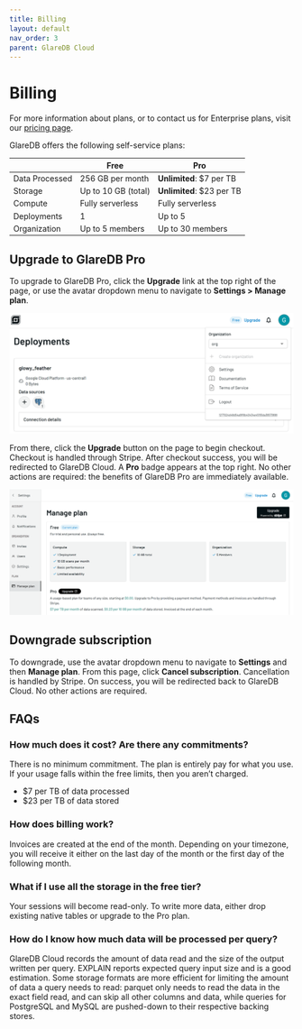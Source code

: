```yaml
---
title: Billing
layout: default
nav_order: 3
parent: GlareDB Cloud
---
```


# Billing

For more information about plans, or to contact us for Enterprise plans, visit
our [pricing page].

GlareDB offers the following self-service plans:

|                | Free                | Pro                       |
| -------------- | ------------------- | ------------------------- |
| Data Processed | 256 GB per month    | **Unlimited**: $7 per TB  |
| Storage        | Up to 10 GB (total) | **Unlimited**: $23 per TB |
| Compute        | Fully serverless    | Fully serverless          |
| Deployments    | 1                   | Up to 5                   |
| Organization   | Up to 5 members     | Up to 30 members          |

## Upgrade to GlareDB Pro

To upgrade to GlareDB Pro, click the **Upgrade** link at the top right of the
page, or use the avatar dropdown menu to navigate to **Settings > Manage plan**.

![upgrade]

From there, click the **Upgrade** button on the page to begin checkout. Checkout
is handled through Stripe. After checkout success, you will be redirected to
GlareDB Cloud. A **Pro** badge appears at the top right. No other actions are
required: the benefits of GlareDB Pro are immediately available.

![manage]

## Downgrade subscription

To downgrade, use the avatar dropdown menu to navigate to **Settings** and then
**Manage plan**. From this page, click **Cancel subscription**. Cancellation is
handled by Stripe. On success, you will be redirected back to GlareDB Cloud. No
other actions are required.

## FAQs

### How much does it cost? Are there any commitments?

There is no minimum commitment. The plan is entirely pay for what you use. If
your usage falls within the free limits, then you aren’t charged.

- $7 per TB of data processed
- $23 per TB of data stored

### How does billing work?

Invoices are created at the end of the month. Depending on your timezone, you
will receive it either on the last day of the month or the first day of the
following month.

### What if I use all the storage in the free tier?

Your sessions will become read-only. To write more data, either drop existing
native tables or upgrade to the Pro plan.

### How do I know how much data will be processed per query?

GlareDB Cloud records the amount of data read and the size of the output written
per query. EXPLAIN reports expected query input size and is a good estimation.
Some storage formats are more efficient for limiting the amount of data a query
needs to read: parquet only needs to read the data in the exact field read, and
can skip all other columns and data, while queries for PostgreSQL and MySQL are
pushed-down to their respective backing stores.

[pricing page]: https://glaredb.com/pricing
[upgrade]: /assets/images/cloud/billing/upgrade.png
[manage]: /assets/images/cloud/billing/manage-plan.png
